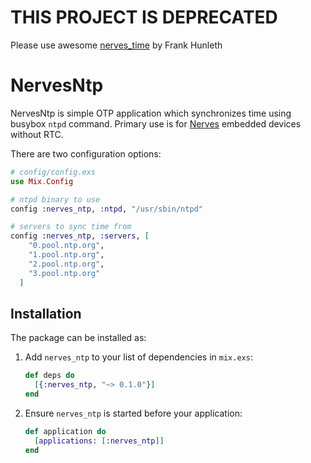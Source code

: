 # THIS PROJECT IS DEPRECATED

Please use awesome [nerves_time](https://github.com/fhunleth/nerves_time) by Frank Hunleth

# NervesNtp

NervesNtp is simple OTP application which synchronizes time using busybox `ntpd` command. Primary use is for [Nerves](http://nerves-project.org) embedded devices without RTC.

There are two configuration options:

```elixir
# config/config.exs
use Mix.Config

# ntpd binary to use
config :nerves_ntp, :ntpd, "/usr/sbin/ntpd"

# servers to sync time from
config :nerves_ntp, :servers, [
    "0.pool.ntp.org",
    "1.pool.ntp.org",
    "2.pool.ntp.org",
    "3.pool.ntp.org"
  ]
```

## Installation

The package can be installed as:

1. Add `nerves_ntp` to your list of dependencies in `mix.exs`:


    ```elixir
    def deps do
      [{:nerves_ntp, "~> 0.1.0"}]
    end
    ```

2. Ensure `nerves_ntp` is started before your application:


    ```elixir
    def application do
      [applications: [:nerves_ntp]]
    end
    ```
